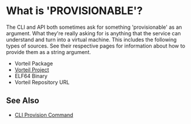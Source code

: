 # What is 'PROVISIONABLE'?

The CLI and API both sometimes ask for something 'provisionable' as an argument. What they're really asking for is anything that the service 
can understand and turn into a virtual machine. This includes the following types of sources. See their respective pages for information about how to provide them as a string argument.

* Vorteil Package 
* [Vorteil Project](../../projects/introduction)
* ELF64 Binary
* Vorteil Repository URL

## See Also 

* [CLI Provision Command](../../../cli/machines/provision)